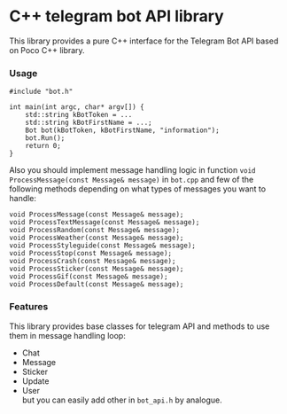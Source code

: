 # С++ telegram bot API library

This library provides a pure C++ interface for the Telegram Bot API based on Poco C++ library.


### Usage

```
#include "bot.h"

int main(int argc, char* argv[]) {
    std::string kBotToken = ...
    std::string kBotFirstName = ...;
    Bot bot(kBotToken, kBotFirstName, "information");
    bot.Run();
    return 0;
}
```

Also you should implement message handling logic in function `void ProcessMessage(const Message& message)` in `bot.cpp` and few of the following methods depending on what types of messages you want to handle:

```
void ProcessMessage(const Message& message);
void ProcessTextMessage(const Message& message);
void ProcessRandom(const Message& message);
void ProcessWeather(const Message& message);
void ProcessStyleguide(const Message& message);
void ProcessStop(const Message& message);
void ProcessCrash(const Message& message);
void ProcessSticker(const Message& message);
void ProcessGif(const Message& message);
void ProcessDefault(const Message& message);
```


### Features
This library provides base classes for telegram API and methods to use them in message handling loop:
 - Chat
 - Message
 - Sticker
 - Update
 - User  
but you can easily add other in `bot_api.h` by analogue.
